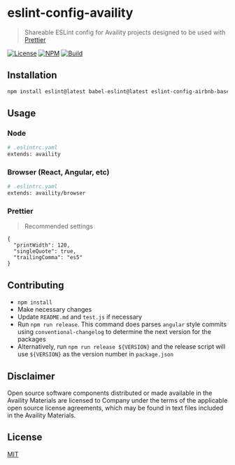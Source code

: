 # eslint-config-availity

> Shareable ESLint config for Availity projects designed to be used with [Prettier](https://github.com/prettier/prettier)

[![License](https://img.shields.io/badge/license-MIT-blue.svg?style=flat-square&label=license)](http://opensource.org/licenses/MIT)
[![NPM](http://img.shields.io/npm/v/eslint-config-availity.svg?style=flat-square&label=npm)](https://npmjs.org/package/eslint-config-availity)
[![Build](https://img.shields.io/travis/Availity/eslint-config-availity.svg?style=flat-square&label=build)](https://travis-ci.org/Availity/eslint-config-availity)

## Installation

```bash
npm install eslint@latest babel-eslint@latest eslint-config-airbnb-base eslint-config-airbnb eslint-config-prettier eslint-config-availity@next eslint-plugin-react eslint-plugin-promise eslint-plugin-import eslint-plugin-jsx-a11y@latest  --save-dev
```


## Usage

### Node
```bash
# .eslintrc.yaml
extends: availity
```

### Browser (React, Angular, etc)
```bash
# .eslintrc.yaml
extends: availity/browser
```

### Prettier

> Recommended settings
```
{
  "printWidth": 120,
  "singleQuote": true,
  "trailingComma": "es5"
}
```

## Contributing

+ `npm install`
+ Make necessary changes
+ Update `README.md` and `test.js` if necessary
+ Run `npm run release`. This command does parses `angular` style commits using `conventional-changelog` to determine the next version for the packages
+ Alternatively, run `npm run release ${VERSION}` and the release script will use `${VERSION}` as the version number in `package.json`


## Disclaimer

Open source software components distributed or made available in the Availity Materials are licensed to Company under the terms of the applicable open source license agreements, which may be found in text files included in the Availity Materials.

## License
[MIT](./LICENSE)
